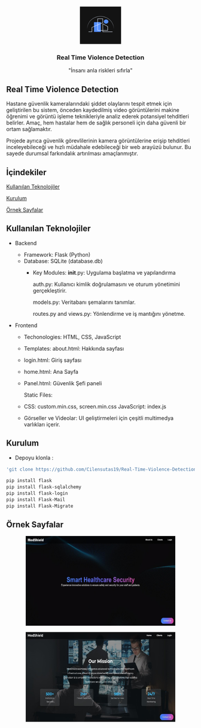 
<p align="center">
<img src="website\static\images\logo11.png" alt="logo" width="110" height="100">
<p>

<h3 align="center"> Real Time Violence Detection </h3>

<p align="center"> "İnsanı anla riskleri sıfırla"
<br>
</p>

## Real Time Violence Detection
Hastane güvenlik kameralarındaki şiddet olaylarını tespit etmek için geliştirilen bu sistem, önceden kaydedilmiş video görüntülerini makine öğrenimi ve görüntü işleme teknikleriyle analiz ederek potansiyel tehditleri belirler. Amaç, hem hastalar hem de sağlık personeli için daha güvenli bir ortam sağlamaktır.

Projede ayrıca güvenlik görevlilerinin kamera görüntülerine erişip tehditleri inceleyebileceği ve hızlı müdahale edebileceği bir web arayüzü bulunur. Bu sayede durumsal farkındalık artırılması amaçlanmıştır.

## İçindekiler
[Kullanılan Teknolojiler](#Kullanılan-Teknolojiler)

[Kurulum](#Kurulum)

[Örnek Sayfalar](#Örnek-Sayfalar)




## Kullanılan Teknolojiler 

-	Backend
    - Framework: Flask (Python)
    - Database: SQLite (database.db) 
       - Key Modules:
	__init__.py: Uygulama başlatma ve yapılandırma

          auth.py: Kullanıcı kimlik doğrulamasını ve oturum yönetimini gerçekleştirir.

          models.py: Veritabanı şemalarını tanımlar.

          routes.py and
          views.py: Yönlendirme ve iş mantığını yönetme.

-	Frontend

    - Techonologies: HTML, CSS, JavaScript

    - Templates:
    about.html: Hakkında sayfası

    - login.html: Giriş sayfası 

    - home.html:  Ana Sayfa 

    - Panel.html: Güvenlik Şefi paneli

        Static Files:
     - CSS: custom.min.css, screen.min.css JavaScript: index.js

     -  Görseller ve Videolar: UI geliştirmeleri için çeşitli multimedya varlıkları içerir.



## Kurulum
- Depoyu klonla : 
```bash
'git clone https://github.com/Cilensutas19/Real-Time-Violence-Detection.git'
```

```bash
pip install flask
pip install flask-sqlalchemy
pip install flask-login
pip install Flask-Mail
pip install Flask-Migrate
```
## Örnek Sayfalar

<p align="center">
<img src="website\static\images\ilk sayfa.jpg" alt="logo" width="400" height="240">
<p>

<p align="center">
<img src="website\static\images\ana_sayfa.jpg" alt="logo" width="400" height="240">
<p>

                                                                                      

